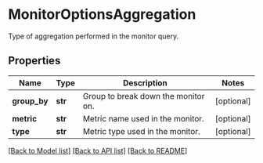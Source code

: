 # MonitorOptionsAggregation

Type of aggregation performed in the monitor query.

## Properties

| Name         | Type    | Description                         | Notes      |
| ------------ | ------- | ----------------------------------- | ---------- |
| **group_by** | **str** | Group to break down the monitor on. | [optional] |
| **metric**   | **str** | Metric name used in the monitor.    | [optional] |
| **type**     | **str** | Metric type used in the monitor.    | [optional] |

[[Back to Model list]](README.md#documentation-for-models) [[Back to API list]](README.md#documentation-for-api-endpoints) [[Back to README]](README.md)
